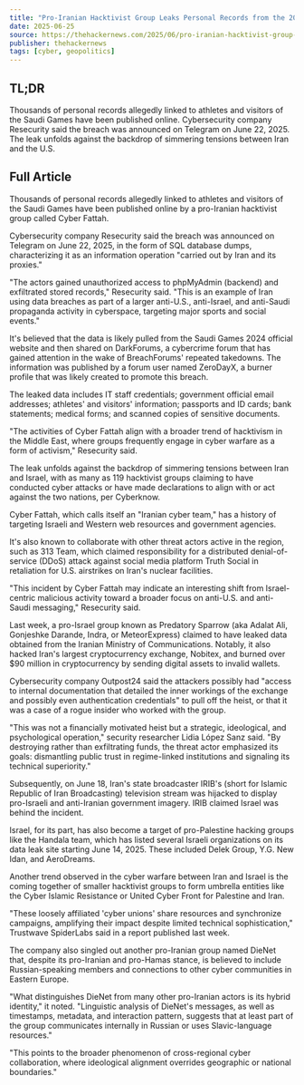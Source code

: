 ```yaml
---
title: "Pro-Iranian Hacktivist Group Leaks Personal Records from the 2024 Saudi Games"
date: 2025-06-25
source: https://thehackernews.com/2025/06/pro-iranian-hacktivist-group-leaks.html
publisher: thehackernews
tags: [cyber, geopolitics]
---
```


## TL;DR

Thousands of personal records allegedly linked to athletes and visitors of the Saudi Games have been published online. Cybersecurity company Resecurity said the breach was announced on Telegram on June 22, 2025. The leak unfolds against the backdrop of simmering tensions between Iran and the U.S.

## Full Article

Thousands of personal records allegedly linked to athletes and visitors of the Saudi Games have been published online by a pro-Iranian hacktivist group called Cyber Fattah.

Cybersecurity company Resecurity said the breach was announced on Telegram on June 22, 2025, in the form of SQL database dumps, characterizing it as an information operation "carried out by Iran and its proxies."

"The actors gained unauthorized access to phpMyAdmin (backend) and exfiltrated stored records," Resecurity said. "This is an example of Iran using data breaches as part of a larger anti-U.S., anti-Israel, and anti-Saudi propaganda activity in cyberspace, targeting major sports and social events."

It's believed that the data is likely pulled from the Saudi Games 2024 official website and then shared on DarkForums, a cybercrime forum that has gained attention in the wake of BreachForums' repeated takedowns. The information was published by a forum user named ZeroDayX, a burner profile that was likely created to promote this breach.

The leaked data includes IT staff credentials; government official email addresses; athletes' and visitors' information; passports and ID cards; bank statements; medical forms; and scanned copies of sensitive documents.

"The activities of Cyber Fattah align with a broader trend of hacktivism in the Middle East, where groups frequently engage in cyber warfare as a form of activism," Resecurity said.

The leak unfolds against the backdrop of simmering tensions between Iran and Israel, with as many as 119 hacktivist groups claiming to have conducted cyber attacks or have made declarations to align with or act against the two nations, per Cyberknow.

Cyber Fattah, which calls itself an "Iranian cyber team," has a history of targeting Israeli and Western web resources and government agencies.

It's also known to collaborate with other threat actors active in the region, such as 313 Team, which claimed responsibility for a distributed denial-of-service (DDoS) attack against social media platform Truth Social in retaliation for U.S. airstrikes on Iran's nuclear facilities.

"This incident by Cyber Fattah may indicate an interesting shift from Israel-centric malicious activity toward a broader focus on anti-U.S. and anti-Saudi messaging," Resecurity said.

Last week, a pro-Israel group known as Predatory Sparrow (aka Adalat Ali, Gonjeshke Darande, Indra, or MeteorExpress) claimed to have leaked data obtained from the Iranian Ministry of Communications. Notably, it also hacked Iran's largest cryptocurrency exchange, Nobitex, and burned over $90 million in cryptocurrency by sending digital assets to invalid wallets.

Cybersecurity company Outpost24 said the attackers possibly had "access to internal documentation that detailed the inner workings of the exchange and possibly even authentication credentials" to pull off the heist, or that it was a case of a rogue insider who worked with the group.

"This was not a financially motivated heist but a strategic, ideological, and psychological operation," security researcher Lidia López Sanz said. "By destroying rather than exfiltrating funds, the threat actor emphasized its goals: dismantling public trust in regime-linked institutions and signaling its technical superiority."

Subsequently, on June 18, Iran's state broadcaster IRIB's (short for Islamic Republic of Iran Broadcasting) television stream was hijacked to display pro-Israeli and anti-Iranian government imagery. IRIB claimed Israel was behind the incident.

Israel, for its part, has also become a target of pro-Palestine hacking groups like the Handala team, which has listed several Israeli organizations on its data leak site starting June 14, 2025. These included Delek Group, Y.G. New Idan, and AeroDreams.

Another trend observed in the cyber warfare between Iran and Israel is the coming together of smaller hacktivist groups to form umbrella entities like the Cyber Islamic Resistance or United Cyber Front for Palestine and Iran.

"These loosely affiliated 'cyber unions' share resources and synchronize campaigns, amplifying their impact despite limited technical sophistication," Trustwave SpiderLabs said in a report published last week.

The company also singled out another pro-Iranian group named DieNet that, despite its pro-Iranian and pro-Hamas stance, is believed to include Russian-speaking members and connections to other cyber communities in Eastern Europe.

"What distinguishes DieNet from many other pro-Iranian actors is its hybrid identity," it noted. "Linguistic analysis of DieNet's messages, as well as timestamps, metadata, and interaction pattern, suggests that at least part of the group communicates internally in Russian or uses Slavic-language resources."

"This points to the broader phenomenon of cross-regional cyber collaboration, where ideological alignment overrides geographic or national boundaries."